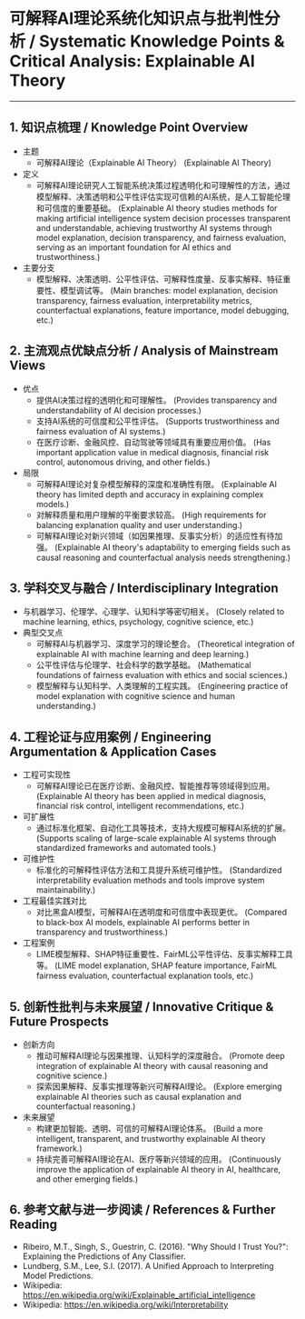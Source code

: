 # 可解释AI理论系统化知识点与批判性分析 / Systematic Knowledge Points & Critical Analysis: Explainable AI Theory

---

## 1. 知识点梳理 / Knowledge Point Overview

- 主题
  - 可解释AI理论（Explainable AI Theory）
      (Explainable AI Theory)
- 定义
  - 可解释AI理论研究人工智能系统决策过程透明化和可理解性的方法，通过模型解释、决策透明和公平性评估实现可信赖的AI系统，是人工智能伦理和可信度的重要基础。
      (Explainable AI theory studies methods for making artificial intelligence system decision processes transparent and understandable, achieving trustworthy AI systems through model explanation, decision transparency, and fairness evaluation, serving as an important foundation for AI ethics and trustworthiness.)
- 主要分支
  - 模型解释、决策透明、公平性评估、可解释性度量、反事实解释、特征重要性、模型调试等。
      (Main branches: model explanation, decision transparency, fairness evaluation, interpretability metrics, counterfactual explanations, feature importance, model debugging, etc.)

## 2. 主流观点优缺点分析 / Analysis of Mainstream Views

- 优点
  - 提供AI决策过程的透明化和可理解性。
      (Provides transparency and understandability of AI decision processes.)
  - 支持AI系统的可信度和公平性评估。
      (Supports trustworthiness and fairness evaluation of AI systems.)
  - 在医疗诊断、金融风控、自动驾驶等领域具有重要应用价值。
      (Has important application value in medical diagnosis, financial risk control, autonomous driving, and other fields.)
- 局限
  - 可解释AI理论对复杂模型解释的深度和准确性有限。
      (Explainable AI theory has limited depth and accuracy in explaining complex models.)
  - 对解释质量和用户理解的平衡要求较高。
      (High requirements for balancing explanation quality and user understanding.)
  - 可解释AI理论对新兴领域（如因果推理、反事实分析）的适应性有待加强。
      (Explainable AI theory's adaptability to emerging fields such as causal reasoning and counterfactual analysis needs strengthening.)

## 3. 学科交叉与融合 / Interdisciplinary Integration

- 与机器学习、伦理学、心理学、认知科学等密切相关。
  (Closely related to machine learning, ethics, psychology, cognitive science, etc.)
- 典型交叉点
  - 可解释AI与机器学习、深度学习的理论整合。
      (Theoretical integration of explainable AI with machine learning and deep learning.)
  - 公平性评估与伦理学、社会科学的数学基础。
      (Mathematical foundations of fairness evaluation with ethics and social sciences.)
  - 模型解释与认知科学、人类理解的工程实践。
      (Engineering practice of model explanation with cognitive science and human understanding.)

## 4. 工程论证与应用案例 / Engineering Argumentation & Application Cases

- 工程可实现性
  - 可解释AI理论已在医疗诊断、金融风控、智能推荐等领域得到应用。
      (Explainable AI theory has been applied in medical diagnosis, financial risk control, intelligent recommendations, etc.)
- 可扩展性
  - 通过标准化框架、自动化工具等技术，支持大规模可解释AI系统的扩展。
      (Supports scaling of large-scale explainable AI systems through standardized frameworks and automated tools.)
- 可维护性
  - 标准化的可解释性评估方法和工具提升系统可维护性。
      (Standardized interpretability evaluation methods and tools improve system maintainability.)
- 工程最佳实践对比
  - 对比黑盒AI模型，可解释AI在透明度和可信度中表现更优。
      (Compared to black-box AI models, explainable AI performs better in transparency and trustworthiness.)
- 工程案例
  - LIME模型解释、SHAP特征重要性、FairML公平性评估、反事实解释工具等。
      (LIME model explanation, SHAP feature importance, FairML fairness evaluation, counterfactual explanation tools, etc.)

## 5. 创新性批判与未来展望 / Innovative Critique & Future Prospects

- 创新方向
  - 推动可解释AI理论与因果推理、认知科学的深度融合。
      (Promote deep integration of explainable AI theory with causal reasoning and cognitive science.)
  - 探索因果解释、反事实推理等新兴可解释AI理论。
      (Explore emerging explainable AI theories such as causal explanation and counterfactual reasoning.)
- 未来展望
  - 构建更加智能、透明、可信的可解释AI理论体系。
      (Build a more intelligent, transparent, and trustworthy explainable AI theory framework.)
  - 持续完善可解释AI理论在AI、医疗等新兴领域的应用。
      (Continuously improve the application of explainable AI theory in AI, healthcare, and other emerging fields.)

## 6. 参考文献与进一步阅读 / References & Further Reading

- Ribeiro, M.T., Singh, S., Guestrin, C. (2016). "Why Should I Trust You?": Explaining the Predictions of Any Classifier.
- Lundberg, S.M., Lee, S.I. (2017). A Unified Approach to Interpreting Model Predictions.
- Wikipedia: <https://en.wikipedia.org/wiki/Explainable_artificial_intelligence>
- Wikipedia: <https://en.wikipedia.org/wiki/Interpretability>
